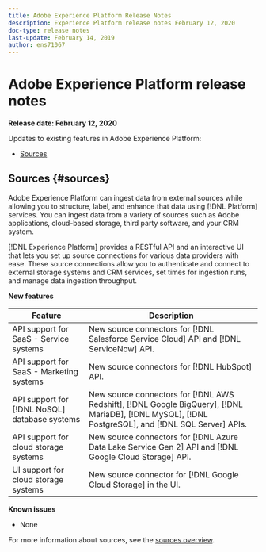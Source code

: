 ```yaml
---
title: Adobe Experience Platform Release Notes
description: Experience Platform release notes February 12, 2020
doc-type: release notes
last-update: February 14, 2019
author: ens71067
---
```


# Adobe Experience Platform release notes 

**Release date: February 12, 2020**

Updates to existing features in Adobe Experience Platform:

* [Sources](#sources)

## Sources {#sources}

Adobe Experience Platform can ingest data from external sources while allowing you to structure, label, and enhance that data using [!DNL Platform] services. You can ingest data from a variety of sources such as Adobe applications, cloud-based storage, third party software, and your CRM system.

[!DNL Experience Platform] provides a RESTful API and an interactive UI that lets you set up source connections for various data providers with ease. These source connections allow you to authenticate and connect to external storage systems and CRM services, set times for ingestion runs, and manage data ingestion throughput.

**New features**

| Feature | Description |
| ------- | ----------- |
| API support for SaaS - Service systems| New source connectors for [!DNL Salesforce Service Cloud] API and [!DNL ServiceNow] API. |
| API support for SaaS - Marketing systems| New source connectors for [!DNL HubSpot] API. |
| API support for [!DNL NoSQL] database systems | New source connectors for [!DNL AWS Redshift], [!DNL Google BigQuery], [!DNL MariaDB], [!DNL MySQL], [!DNL PostgreSQL], and [!DNL SQL Server] APIs. |
| API support for cloud storage systems | New source connectors for [!DNL Azure Data Lake Service Gen 2] API and [!DNL Google Cloud Storage] API.|
| UI support for cloud storage systems | New source connector for [!DNL Google Cloud Storage] in the UI.|

**Known issues**

* None

For more information about sources, see the [sources overview](../../sources/home.md).
